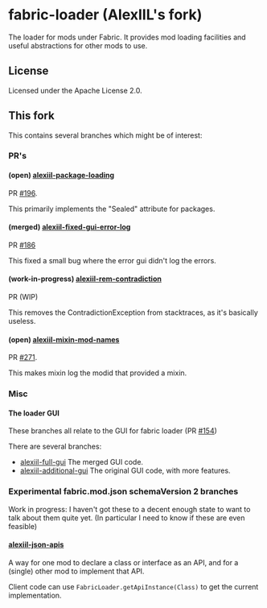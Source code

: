 fabric-loader (AlexIIL's fork)
==============================

The loader for mods under Fabric. It provides mod loading facilities and useful abstractions for other mods to use.

## License

Licensed under the Apache License 2.0.

## This fork

This contains several branches which might be of interest:

### PR's

#### (open) [alexiil-package-loading](https://github.com/AlexIIL/fabric-loader/tree/alexiil-package-loading)
PR [#196](https://github.com/FabricMC/fabric-loader/pull/196).

This primarily implements the "Sealed" attribute for packages.

#### (merged) [alexiil-fixed-gui-error-log](https://github.com/AlexIIL/fabric-loader/tree/alexiil-fixed-gui-error-log)
PR [#186](https://github.com/FabricMC/fabric-loader/pull/186)

This fixed a small bug where the error gui didn't log the errors.

#### (work-in-progress) [alexiil-rem-contradiction](https://github.com/AlexIIL/fabric-loader/tree/alexiil-rem-contradiction)
PR (WIP)

This removes the ContradictionException from stacktraces, as it's basically useless.

#### (open) [alexiil-mixin-mod-names](https://github.com/AlexIIL/fabric-loader/tree/alexiil-mixin-mod-names)
PR [#271](https://github.com/FabricMC/fabric-loader/pull/271).

This makes mixin log the modid that provided a mixin.

### Misc

#### The loader GUI
These branches all relate to the GUI for fabric loader (PR [#154](https://github.com/FabricMC/fabric-loader/pull/154))

There are several branches:
* [alexiil-full-gui](https://github.com/AlexIIL/fabric-loader/tree/alexiil-full-gui) The merged GUI code.
* [alexiil-additional-gui](https://github.com/AlexIIL/fabric-loader/tree/alexiil-additional-gui) The original GUI code, with more features.

### Experimental fabric.mod.json schemaVersion 2 branches

Work in progress: I haven't got these to a decent enough state to want to talk about them quite yet. (In particular I need to know if these are even feasible)

#### [alexiil-json-apis](https://github.com/AlexIIL/fabric-loader/tree/alexiil-json-apis)
A way for one mod to declare a class or interface as an API, and for a (single) other mod to implement that API.

Client code can use `FabricLoader.getApiInstance(Class)` to get the current implementation.
